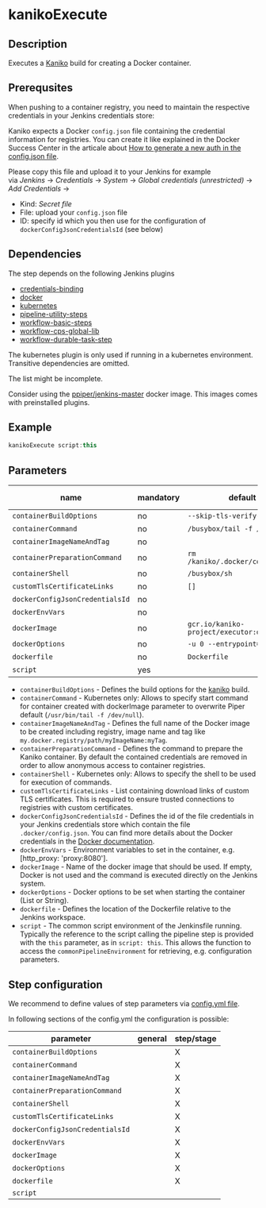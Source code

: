 # kanikoExecute

## Description

Executes a [Kaniko](https://github.com/GoogleContainerTools/kaniko) build for creating a Docker container.

## Prerequsites

When pushing to a container registry, you need to maintain the respective credentials in your Jenkins credentials store:

Kaniko expects a Docker `config.json` file containing the credential information for registries.
You can create it like explained in the Docker Success Center in the articale about [How to generate a new auth in the config.json file](https://success.docker.com/article/generate-new-auth-in-config-json-file).

Please copy this file and upload it to your Jenkins for example<br />
via _Jenkins_ -> _Credentials_ -> _System_ -> _Global credentials (unrestricted)_ -> _Add Credentials_ ->

* Kind: _Secret file_
* File: upload your `config.json` file
* ID: specify id which you then use for the configuration of `dockerConfigJsonCredentialsId` (see below)

## Dependencies

The step depends on the following Jenkins plugins

* [credentials-binding](https://plugins.jenkins.io/credentials-binding)
* [docker](https://plugins.jenkins.io/docker)
* [kubernetes](https://plugins.jenkins.io/kubernetes)
* [pipeline-utility-steps](https://plugins.jenkins.io/pipeline-utility-steps)
* [workflow-basic-steps](https://plugins.jenkins.io/workflow-basic-steps)
* [workflow-cps-global-lib](https://plugins.jenkins.io/workflow-cps-global-lib)
* [workflow-durable-task-step](https://plugins.jenkins.io/workflow-durable-task-step)

The kubernetes plugin is only used if running in a kubernetes environment.
Transitive dependencies are omitted.

The list might be incomplete.

Consider using the [ppiper/jenkins-master](https://cloud.docker.com/u/ppiper/repository/docker/ppiper/jenkins-master)
docker image. This images comes with preinstalled plugins.


## Example

```groovy
kanikoExecute script:this
```

## Parameters

| name | mandatory | default | possible values |
|------|-----------|---------|-----------------|
| `containerBuildOptions` | no | `--skip-tls-verify-pull` |  |
| `containerCommand` | no | `/busybox/tail -f /dev/null` |  |
| `containerImageNameAndTag` | no |  |  |
| `containerPreparationCommand` | no | `rm /kaniko/.docker/config.json` |  |
| `containerShell` | no | `/busybox/sh` |  |
| `customTlsCertificateLinks` | no | `[]` |  |
| `dockerConfigJsonCredentialsId` | no |  |  |
| `dockerEnvVars` | no |  |  |
| `dockerImage` | no | `gcr.io/kaniko-project/executor:debug` |  |
| `dockerOptions` | no | `-u 0 --entrypoint=''` |  |
| `dockerfile` | no | `Dockerfile` |  |
| `script` | yes |  |  |

* `containerBuildOptions` - Defines the build options for the [kaniko](https://github.com/GoogleContainerTools/kaniko) build.
* `containerCommand` - Kubernetes only: Allows to specify start command for container created with dockerImage parameter to overwrite Piper default (`/usr/bin/tail -f /dev/null`).
* `containerImageNameAndTag` - Defines the full name of the Docker image to be created including registry, image name and tag like `my.docker.registry/path/myImageName:myTag`.
* `containerPreparationCommand` - Defines the command to prepare the Kaniko container. By default the contained credentials are removed in order to allow anonymous access to container registries.
* `containerShell` - Kubernetes only: Allows to specify the shell to be used for execution of commands.
* `customTlsCertificateLinks` - List containing download links of custom TLS certificates. This is required to ensure trusted connections to registries with custom certificates.
* `dockerConfigJsonCredentialsId` - Defines the id of the file credentials in your Jenkins credentials store which contain the file `.docker/config.json`. You can find more details about the Docker credentials in the [Docker documentation](https://docs.docker.com/engine/reference/commandline/login/).
* `dockerEnvVars` - Environment variables to set in the container, e.g. [http_proxy: 'proxy:8080'].
* `dockerImage` - Name of the docker image that should be used. If empty, Docker is not used and the command is executed directly on the Jenkins system.
* `dockerOptions` - Docker options to be set when starting the container (List or String).
* `dockerfile` - Defines the location of the Dockerfile relative to the Jenkins workspace.
* `script` - The common script environment of the Jenkinsfile running. Typically the reference to the script calling the pipeline step is provided with the `this` parameter, as in `script: this`. This allows the function to access the `commonPipelineEnvironment` for retrieving, e.g. configuration parameters.

## Step configuration

We recommend to define values of step parameters via [config.yml file](../configuration.md).

In following sections of the config.yml the configuration is possible:

| parameter | general | step/stage |
|-----------|---------|------------|
| `containerBuildOptions` |  | X |
| `containerCommand` |  | X |
| `containerImageNameAndTag` |  | X |
| `containerPreparationCommand` |  | X |
| `containerShell` |  | X |
| `customTlsCertificateLinks` |  | X |
| `dockerConfigJsonCredentialsId` |  | X |
| `dockerEnvVars` |  | X |
| `dockerImage` |  | X |
| `dockerOptions` |  | X |
| `dockerfile` |  | X |
| `script` |  |  |
